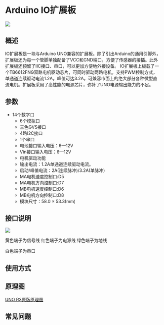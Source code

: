 # Arduino IO扩展板

![](https://github.com/Haohaodada-official/docs/tree/87a8c0277156955860937750dd97e504bdd44d88/jiao-xue-chan-pin/arduino-kai-yuan-ying-jian/images/扩展.png)

## 概述

IO扩展板是一块与Arduino UNO兼容的扩展板。除了引出Arduino的通用引脚外，扩展板还为每一个管脚单独配备了VCC和GND端口，方便了传感器的接插。此外扩展板还预留了IIC接口、串口，可以更加方便地外接设备。 IO扩展板上板载了一个TB6612FNG双路电机驱动芯片，可同时驱动两路电机，支持PWM控制方式，单通道连续驱动电流1.2A，峰值可达3.2A，可兼容市面上的绝大部分各种微型直流电机。扩展板采用了高性能的电源芯片，弥补了UNO电源输出能力的不足。

## 参数

* 14个数字口
  * 6个模拟口
  * 三色GVS接口
  * 4路I2C接口
  * 1个串口
  * 电池接口输入电压：6—12V
  * Vin接口输入电压：6—12V
  * 电机驱动功能
  * 输出电流：1.2A单通道连续驱动电流。
  * 启动/峰值电流：2A\(连续脉冲\)/3.2A\(单脉冲\)
  * MA电机速度控制口:D5
  * MA电机方向控制口:D7
  * MB电机速度控制口:D6
  * MB电机方向控制口:D8
  * 模块尺寸：58.0 × 53.3\(mm\)

## 接口说明

![](https://github.com/Haohaodada-official/docs/tree/87a8c0277156955860937750dd97e504bdd44d88/jiao-xue-chan-pin/arduino-kai-yuan-ying-jian/images/IOMAP.png)

黄色端子为信号线 红色端子为电源线 绿色端子为地线

白色端子为串口

## 使用方式

## 原理图

[UNO R3原版原理图](https://www.arduino.cc/en/uploads/Main/Arduino_Uno_Rev3-schematic.pdf)

## 常见问题


